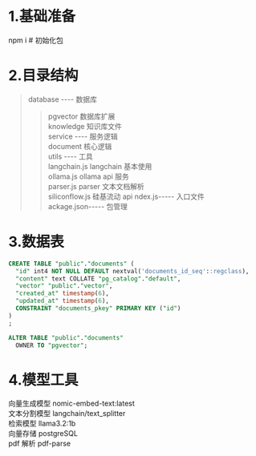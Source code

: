 # 1.基础准备

npm i # 初始化包

# 2.目录结构

> database ---- 数据库
>
> > pgvector 数据库扩展  
> > knowledge 知识库文件  
> > service ---- 服务逻辑  
> > document 核心逻辑  
> > utils ---- 工具  
> > langchain.js langchain 基本使用  
> > ollama.js ollama api 服务  
> > parser.js parser 文本文档解析  
> > siliconflow.js 硅基流动 api
> > ndex.js----- 入口文件  
> > ackage.json----- 包管理

# 3.数据表

```sql
CREATE TABLE "public"."documents" (
  "id" int4 NOT NULL DEFAULT nextval('documents_id_seq'::regclass),
  "content" text COLLATE "pg_catalog"."default",
  "vector" "public"."vector",
  "created_at" timestamp(6),
  "updated_at" timestamp(6),
  CONSTRAINT "documents_pkey" PRIMARY KEY ("id")
)
;

ALTER TABLE "public"."documents"
  OWNER TO "pgvector";
```

# 4.模型工具

向量生成模型 nomic-embed-text:latest  
文本分割模型 langchain/text_splitter  
检索模型 llama3.2:1b  
向量存储 postgreSQL  
pdf 解析 pdf-parse
